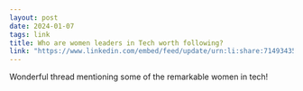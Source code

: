 ```yaml
---
layout: post
date: 2024-01-07
tags: link
title: Who are women leaders in Tech worth following?
link: "https://www.linkedin.com/embed/feed/update/urn:li:share:7149343579214118912"
---
```


Wonderful thread mentioning some of the remarkable women in tech!